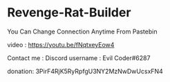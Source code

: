 # Revenge-Rat-Builder

You Can Change Connection Anytime From Pastebin

video : https://youtu.be/fNqtxeyEow4


Contact me :
Discord username : Evil Coder#6287


donation:
3PirF4RjK5RyRpfgU3NY2MzNwDwUcsxFN4
